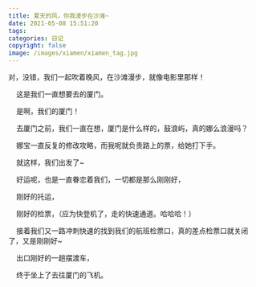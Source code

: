 ```yaml
---
title: 夏天的风，你我漫步在沙滩~  
date: 2021-05-08 15:51:20
tags:
categories: 日记
copyright: false
image: /images/xiamen/xiamen_tag.jpg
---
```

对，没错，我们一起吹着晚风，在沙滩漫步，就像电影里那样！
<!--more-->
&nbsp;&nbsp;&nbsp;&nbsp;这是我们一直想要去的厦门。

&nbsp;&nbsp;&nbsp;&nbsp;是啊，我们的厦门！

&nbsp;&nbsp;&nbsp;&nbsp;去厦门之前，我们一直在想，厦门是什么样的，鼓浪屿，真的娜么浪漫吗？

&nbsp;&nbsp;&nbsp;&nbsp;娜宝一直反复的修改攻略，而我呢就负责路上的票，给她打下手。

&nbsp;&nbsp;&nbsp;&nbsp;就这样，我们出发了~

&nbsp;&nbsp;&nbsp;&nbsp;好运呢，也是一直眷恋着我们，一切都是那么刚刚好，

&nbsp;&nbsp;&nbsp;&nbsp;刚好的托运，

&nbsp;&nbsp;&nbsp;&nbsp;刚好的检票，（应为快登机了，走的快速通道。哈哈哈！）

&nbsp;&nbsp;&nbsp;&nbsp;接着我们又一路冲刺快速的找到我们的航班检票口，真的差点检票口就关闭了，又是刚刚好~

&nbsp;&nbsp;&nbsp;&nbsp;出口刚好的一趟摆渡车，

&nbsp;&nbsp;&nbsp;&nbsp;终于坐上了去往厦门的飞机。



